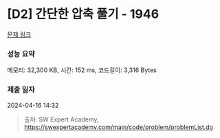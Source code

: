 # [D2] 간단한 압축 풀기 - 1946 

[문제 링크](https://swexpertacademy.com/main/code/problem/problemDetail.do?contestProbId=AV5PmkDKAOMDFAUq) 

### 성능 요약

메모리: 32,300 KB, 시간: 152 ms, 코드길이: 3,316 Bytes

### 제출 일자

2024-04-16 14:32



> 출처: SW Expert Academy, https://swexpertacademy.com/main/code/problem/problemList.do